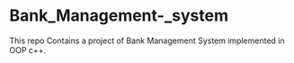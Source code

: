 # Bank_Management-_system
This repo Contains a project of Bank Management System implemented in OOP c++.

